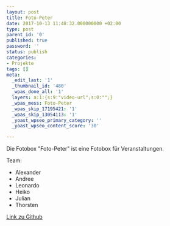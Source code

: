 ```yaml
---
layout: post
title: Foto-Peter
date: 2017-10-13 11:48:32.000000000 +02:00
type: post
parent_id: '0'
published: true
password: ''
status: publish
categories:
- Projekte
tags: []
meta:
  _edit_last: '1'
  _thumbnail_id: '480'
  _wpas_done_all: '1'
  layers: a:1:{s:9:"video-url";s:0:"";}
  _wpas_mess: Foto-Peter
  _wpas_skip_17195421: '1'
  _wpas_skip_13054113: '1'
  _yoast_wpseo_primary_category: ''
  _yoast_wpseo_content_score: '30'

---
```

<p>
				Die Fotobox "Foto-Peter" ist eine Fotobox für Veranstaltungen.</p>
<p>Team:</p>
<ul>
<li>Alexander</li>
<li>Andree</li>
<li>Leonardo</li>
<li>Heiko</li>
<li>Julian</li>
<li>Thorsten</li>
</ul>
<p><a href="https://github.com/HackerspaceBremen/photopeter">Link zu Github</a>		</p>
